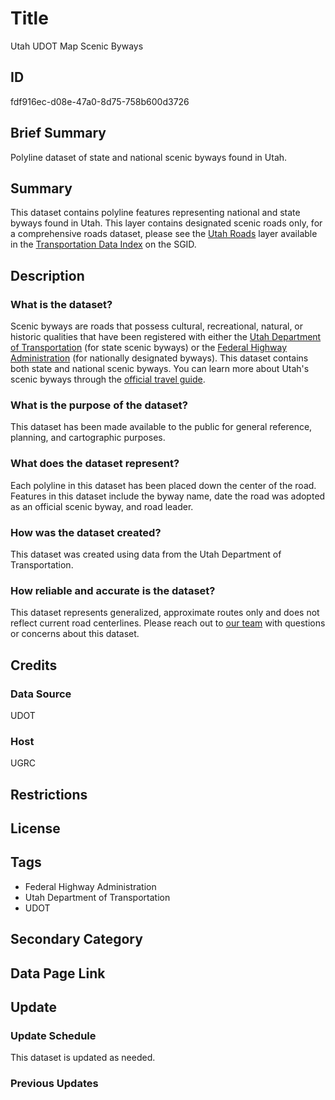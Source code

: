 # Title

Utah UDOT Map Scenic Byways

## ID

fdf916ec-d08e-47a0-8d75-758b600d3726

## Brief Summary

Polyline dataset of state and national scenic byways found in Utah.

## Summary

This dataset contains polyline features representing national and state byways found in Utah. This layer contains designated scenic roads only, for a comprehensive roads dataset, please see the [Utah Roads](https://gis.utah.gov/products/sgid/transportation/road-centerlines/) layer available in the [Transportation Data Index](https://gis.utah.gov/products/sgid/transportation/) on the SGID.

## Description

### What is the dataset?

Scenic byways are roads that possess cultural, recreational, natural, or historic qualities that have been registered with either the [Utah Department of Transportation](https://digitaldelivery.udot.utah.gov/datasets/uplan::utah-scenic-byways/about) (for state scenic byways) or the [Federal Highway Administration](https://fhwaapps.fhwa.dot.gov/bywaysp) (for nationally designated byways). This dataset contains both state and national scenic byways. You can learn more about Utah's scenic byways through the [official travel guide](https://travel.utah.gov/wp-content/uploads/UOT17-Scenic-Byway-Guide.pdf).

### What is the purpose of the dataset?

This dataset has been made available to the public for general reference, planning, and cartographic purposes.

### What does the dataset represent?

Each polyline in this dataset has been placed down the center of the road. Features in this dataset include the byway name, date the road was adopted as an official scenic byway, and road leader.

### How was the dataset created?

This dataset was created using data from the Utah Department of Transportation.

### How reliable and accurate is the dataset?

This dataset represents generalized, approximate routes only and does not reflect current road centerlines. Please reach out to [our team](https://gis.utah.gov/contact/) with questions or concerns about this dataset.

## Credits

### Data Source

UDOT

### Host

UGRC

## Restrictions

## License

## Tags

- Federal Highway Administration
- Utah Department of Transportation
- UDOT

## Secondary Category

## Data Page Link

## Update

### Update Schedule

This dataset is updated as needed.

### Previous Updates
